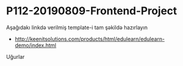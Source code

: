 # P112-20190809-Frontend-Project


Aşağıdakı linkdə verilmiş template-i tam şəkildə hazırlayın

- http://keenitsolutions.com/products/html/edulearn/edulearn-demo/index.html


Uğurlar